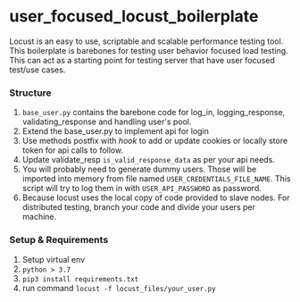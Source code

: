 # user_focused_locust_boilerplate
Locust is an easy to use, scriptable and scalable performance testing tool. This boilerplate is barebones for testing user behavior focused load testing. This can act as a starting point for testing server that have user focused test/use cases. 

### Structure 
1. ```base_user.py``` contains the barebone code for log_in, logging_response, validating_response and handling user's pool. 
2. Extend the base_user.py to implement api for login
3. Use methods postfix with *hook* to add or update cookies or locally store token for api calls to follow. 
4. Update validate_resp ```is_valid_response_data``` as per your api needs. 
5. You will probably need to generate dummy users. Those will be imported into memory from file named ```USER_CREDENTIALS_FILE_NAME```. This script will try to log them in with ```USER_API_PASSWORD``` as password. 
6. Because locust uses the local copy of code provided to slave nodes. For distributed testing, branch your code and divide your users per machine. 

### Setup & Requirements
1. Setup virtual env
2. ``` python > 3.7  ```
3. ``` pip3 install requirements.txt ```
4. run command ``` locust -f locust_files/your_user.py ```


